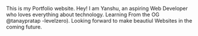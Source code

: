 This is my Portfolio website.
Hey! I am Yanshu, an aspiring Web Developer who loves everything about technology. Learning From the OG @tanaypratap -levelzero). Looking forward to make beautiul Websites in the coming future.
